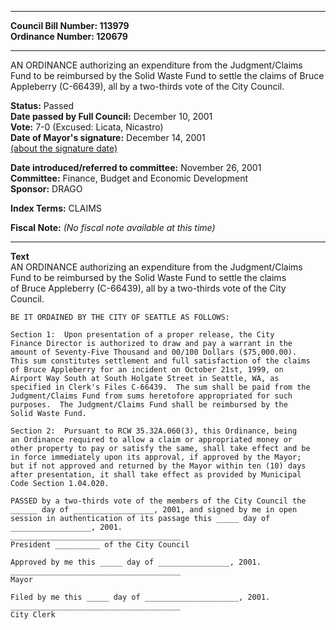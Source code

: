 * * * * *  
  
**Council Bill Number: [](#h0)[](#h2)113979**   
**Ordinance Number: 120679**  
  
* * * * *  
  
AN ORDINANCE authorizing an expenditure from the Judgment/Claims Fund to be reimbursed by the Solid Waste Fund to settle the claims of Bruce Appleberry (C-66439), all by a two-thirds vote of the City Council.  
  
**Status:** Passed   
**Date passed by Full Council:** December 10, 2001   
**Vote:** 7-0 (Excused: Licata, Nicastro)   
**Date of Mayor's signature:** December 14, 2001   
[(about the signature date)](/~public/approvaldate.htm)   
  
  
**Date introduced/referred to committee:** November 26, 2001   
**Committee:** Finance, Budget and Economic Development   
**Sponsor:** DRAGO   
  
**Index Terms:** CLAIMS  
  
**Fiscal Note:** *(No fiscal note available at this time)*  
  
* * * * *  
  
**Text**  
    AN ORDINANCE authorizing an expenditure from the Judgment/Claims  
    Fund to be reimbursed by the Solid Waste Fund to settle the claims  
    of Bruce Appleberry (C-66439), all by a two-thirds vote of the City  
    Council.  
  
    BE IT ORDAINED BY THE CITY OF SEATTLE AS FOLLOWS:  
  
    Section 1:  Upon presentation of a proper release, the City  
    Finance Director is authorized to draw and pay a warrant in the  
    amount of Seventy-Five Thousand and 00/100 Dollars ($75,000.00).  
    This sum constitutes settlement and full satisfaction of the claims  
    of Bruce Appleberry for an incident on October 21st, 1999, on  
    Airport Way South at South Holgate Street in Seattle, WA, as  
    specified in Clerk's Files C-66439.  The sum shall be paid from the  
    Judgment/Claims Fund from sums heretofore appropriated for such  
    purposes.  The Judgment/Claims Fund shall be reimbursed by the  
    Solid Waste Fund.  
  
    Section 2:  Pursuant to RCW 35.32A.060(3), this Ordinance, being  
    an Ordinance required to allow a claim or appropriated money or  
    other property to pay or satisfy the same, shall take effect and be  
    in force immediately upon its approval, if approved by the Mayor;  
    but if not approved and returned by the Mayor within ten (10) days  
    after presentation, it shall take effect as provided by Municipal  
    Code Section 1.04.020.  
  
    PASSED by a two-thirds vote of the members of the City Council the  
    ______ day of __________________, 2001, and signed by me in open  
    session in authentication of its passage this _____ day of  
    __________________, 2001.  
    ______________________________________  
    President __________ of the City Council  
  
    Approved by me this _____ day of ________________, 2001.  
    ______________________________________  
    Mayor  
  
    Filed by me this _____ day of _____________________, 2001.  
    ______________________________________  
    City Clerk  
